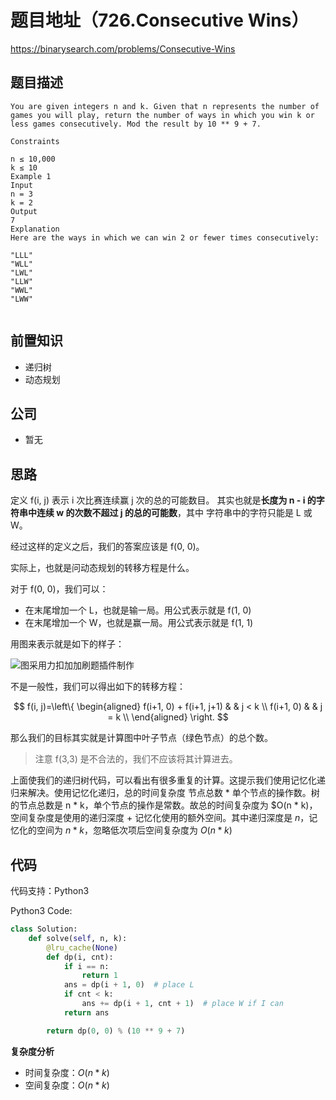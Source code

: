 # 题目地址（726.Consecutive Wins）

https://binarysearch.com/problems/Consecutive-Wins

## 题目描述

```
You are given integers n and k. Given that n represents the number of games you will play, return the number of ways in which you win k or less games consecutively. Mod the result by 10 ** 9 + 7.

Constraints

n ≤ 10,000
k ≤ 10
Example 1
Input
n = 3
k = 2
Output
7
Explanation
Here are the ways in which we can win 2 or fewer times consecutively:

"LLL"
"WLL"
"LWL"
"LLW"
"WWL"
"LWW"


```

## 前置知识

- 递归树
- 动态规划

## 公司

- 暂无

## 思路

定义 f(i, j) 表示 i 次比赛连续赢 j 次的总的可能数目。 其实也就是**长度为 n - i 的字符串中连续 w 的次数不超过 j 的总的可能数**，其中 字符串中的字符只能是 L 或 W。

经过这样的定义之后，我们的答案应该是 f(0, 0)。

实际上，也就是问动态规划的转移方程是什么。

对于 f(0, 0)，我们可以：

- 在末尾增加一个 L，也就是输一局。用公式表示就是 f(1, 0)
- 在末尾增加一个 W，也就是赢一局。用公式表示就是 f(1, 1)

用图来表示就是如下的样子：

![图采用力扣加加刷题插件制作](https://p.ipic.vip/kwdjfk.jpg)

不是一般性，我们可以得出如下的转移方程：

$$
  f(i, j)=\left\{
  \begin{aligned}
  f(i+1, 0) + f(i+1, j+1) &  & j  < k \\
  f(i+1, 0) & & j = k \\
  \end{aligned}
  \right.
$$

那么我们的目标其实就是计算图中叶子节点（绿色节点）的总个数。

> 注意 f(3,3) 是不合法的，我们不应该将其计算进去。

上面使我们的递归树代码，可以看出有很多重复的计算。这提示我们使用记忆化递归来解决。使用记忆化递归，总的时间复杂度 节点总数 \* 单个节点的操作数。树的节点总数是 n \* k，单个节点的操作是常数。故总的时间复杂度为 $O(n \* k)，空间复杂度是使用的递归深度 + 记忆化使用的额外空间。其中递归深度是 $n$，记忆化的空间为 $n * k$，忽略低次项后空间复杂度为 $O(n * k)$

## 代码

代码支持：Python3

Python3 Code:

```py
class Solution:
    def solve(self, n, k):
        @lru_cache(None)
        def dp(i, cnt):
            if i == n:
                return 1
            ans = dp(i + 1, 0)  # place L
            if cnt < k:
                ans += dp(i + 1, cnt + 1)  # place W if I can
            return ans

        return dp(0, 0) % (10 ** 9 + 7)
```

**复杂度分析**

- 时间复杂度：$O(n * k)$
- 空间复杂度：$O(n * k)$
